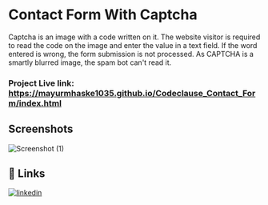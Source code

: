 
# Contact Form With Captcha

Captcha is an image with a code written on it. The website visitor is required to read the code on the image and enter the value in a text field. If the word entered is wrong, the form submission is not processed. As CAPTCHA is a smartly blurred image, the spam bot can't read it.

### Project Live link: https://mayurmhaske1035.github.io/Codeclause_Contact_Form/index.html

## Screenshots

![Screenshot (1)](https://user-images.githubusercontent.com/128684465/235314657-c3dd2929-6f4c-448a-b437-0dc65ed87a57.png)



## 🔗 Links

[![linkedin](https://img.shields.io/badge/linkedin-0A66C2?style=for-the-badge&logo=linkedin&logoColor=white)](https://www.linkedin.com/in/mayur-mhaske-a18264213/)

